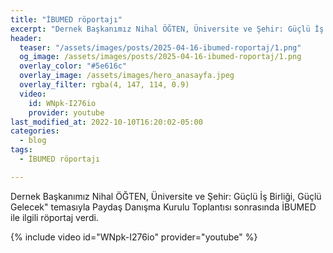 ```yaml
---
title: "İBUMED röportajı"
excerpt: "Dernek Başkanımız Nihal ÖĞTEN, Üniversite ve Şehir: Güçlü İş Birliği, Güçlü Gelecek" temasıyla Paydaş Danışma Kurulu Toplantısı sonrasında İBUMED ile ilgili röportaj verdi."
header:
  teaser: "/assets/images/posts/2025-04-16-ibumed-roportaj/1.png"
  og_image: /assets/images/posts/2025-04-16-ibumed-roportaj/1.png
  overlay_color: "#5e616c"
  overlay_image: /assets/images/hero_anasayfa.jpeg
  overlay_filter: rgba(4, 147, 114, 0.9)
  video:
    id: WNpk-I276io
    provider: youtube
last_modified_at: 2022-10-10T16:20:02-05:00
categories:
  - blog
tags:
  - İBUMED röportajı

---
```


Dernek Başkanımız Nihal ÖĞTEN, Üniversite ve Şehir: Güçlü İş Birliği, Güçlü Gelecek" temasıyla Paydaş Danışma Kurulu Toplantısı sonrasında İBUMED ile ilgili röportaj verdi.

{% include video id="WNpk-I276io" provider="youtube" %}

